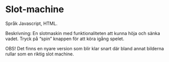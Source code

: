 # Slot-machine
Språk Javascript, HTML.

Beskrivning: En slotmaskin med funktionaliteten att kunna höja och sänka vadet. Tryck på “spin”
knappen för att köra igång spelet.

OBS! Det finns en nyare version som blir klar snart där bland annat bilderna rullar som en riktig slot machine.
